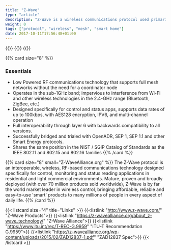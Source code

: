 ```yaml
---
title: "Z-Wave"
type: "article"
description: "Z-Wave is a wireless communications protocol used primarily for home automation. It is a mesh network using low-energy radio waves to communicate from appliance to appliance, allowing for wireless control of residential appliances and other devices, such as lighting control, security systems, thermostats, windows, locks, swimming pools and garage door openers."
weight: 0
tags: ["protocol", "wireless", "mesh", "smart home"]
date: 2017-10-11T17:56:48+01:00
---
```


{{<card size="4" small="Wikipedia" style="info">}}
{{<description>}}
{{</card>}}

{{% card size="8" %}}
### Essentials

- Low Powered RF communications technology that supports full mesh networks without the need for a coordinator node
- Operates in the sub-1GHz band; impervious to interference from Wi-Fi and other wireless technologies in the 2.4-GHz range (Bluetooth, ZigBee, etc.)
- Designed specifically for control and status apps, supports data rates of up to 100kbps, with AES128 encryption, IPV6, and multi-channel operation
- Full interoperability through layer 6 with backwards compatibility to all versions.
- Successfully bridged and trialed with OpenADR, SEP 1, SEP 1.1 and other  Smart Energy protocols.
- Shares the same position in the NIST / SGIP Catalog of Standards as the IEEE 802.11 and 802.15 and 802.16 families
{{% /card %}}


{{% card size="8" small="Z-WaveAlliance.org" %}}
The Z-Wave protocol is an interoperable, wireless,  RF-based communications technology designed specifically for control, monitoring and status reading applications in residential and light commercial environments. Mature, proven and broadly deployed (with over 70 million products sold worldwide), Z-Wave is by far the world market leader in wireless control, bringing affordable, reliable and easy-to-use 'smart' products to many millions of people in every aspect of daily life.
{{% /card %}}

{{< listcard size="4" title="Links" >}}
    {{<listlink "http://www.z-wave.com/" "Z-Wave Products">}}
    {{<listlink "https://z-wavealliance.org/about_z-wave_technology/" "Z-Wave Alliance">}}
    {{<listlink "https://www.itu.int/rec/T-REC-G.9959" "ITU-T Recommendation G.9959">}}
    {{<listlink "https://z-wavealliance.org/wp-content/uploads/2015/02/ZAD12837-1.pdf" "ZAD12837 Spec">}}
{{< /listcard >}}